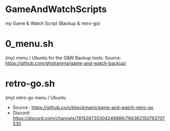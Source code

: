 # GameAndWatchScripts
my Game &amp; Watch Script (Backup &amp; retro-go)


# 0_menu.sh
(my) menu / Ubuntu for the G&W Backup tools: Source: https://github.com/ghidraninja/game-and-watch-backup/


# retro-go.sh 
(my) retro-go menu / Ubuntu
- Source : https://github.com/kbeckmann/game-and-watch-retro-go
- Discord: https://discord.com/channels/781528730304249886/784362150793707530
